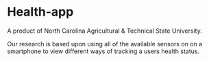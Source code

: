 Health-app
==========

A product of North Carolina Agricultural & Technical State University. 

Our research is based upon using all of the available sensors on on a smartphone to view different ways of tracking a users health status. 
